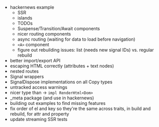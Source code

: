 - hackernews example
  - SSR
  - islands
  - TODOs
  - Suspense/Transition/Await components
  - nicer routing components
  - async routing (waiting for data to load before navigation)
  - `<A>` component
  - figure out rebuilding issues: list (needs new signal IDs) vs. regular rebuild
- better import/export API
- escaping HTML correctly (attributes + text nodes)
- nested routes
- Signal wrappers
- SignalDispose implementations on all Copy types
- untracked access warnings
- nicer type than -> `impl RenderHtml<Dom>`
- \_meta package (and use in hackernews)
- building out examples to find missing features
- fix order of el and key so they're the same across traits, in build and rebuild, for attr and property
- update streaming SSR tests
